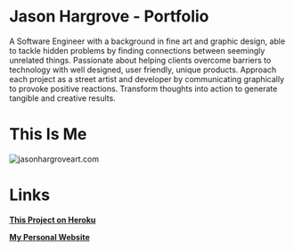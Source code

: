 # Jason Hargrove - Portfolio

A Software Engineer with a background in fine art and graphic design, able to tackle hidden problems by finding connections between seemingly unrelated things. Passionate about helping clients overcome barriers to technology with well designed, user friendly, unique products. Approach each project as a street artist and developer by communicating graphically to provoke positive reactions. Transform thoughts into action to generate tangible and creative results.

# This Is Me

![jasonhargroveart.com](https://images.squarespace-cdn.com/content/v1/57902faa59cc68a958c59c03/1470089724453-O1WN2E2YQHVPXJVRD7YQ/About+The+Artist-1.jpg?format=1000w)

# Links

[__This Project on Heroku__]('')

[__My Personal Website__](http://www.jasonhargroveart.com/)
